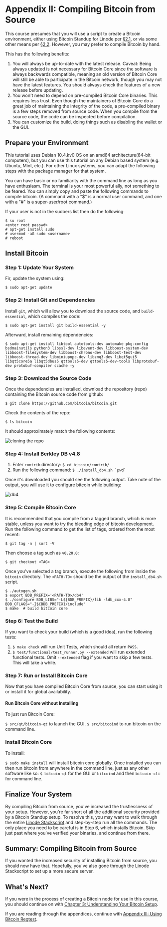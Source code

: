 # Appendix II: Compiling Bitcoin from Source

This course presumes that you will use a script to create a Bitcoin environment, either using Bitcoin Standup for Linode per [§2.1](02_1_Setting_Up_a_Bitcoin-Core_VPS_with_StackScript.md), or via some other means per [§2.2](02_2_Setting_Up_Bitcoin_Core_Other.md). However, you may prefer to compile Bitcoin by hand.

This has the following benefits:

1. You will always be up-to-date with the latest release. Caveat: Being always updated is not necessary for Bitcoin Core since the software is always backwards compatible, meaning an old version of Bitcoin Core will still be able to participate in the Bitcoin network, though you may not have the latest features. You should always check the features of a new release before updating.
2. You won't need to depend on pre-compiled Bitcoin Core binaries. This requires less trust. Even though the maintainers of Bitcoin Core do a great job of maintaining the integrity of the code, a pre-compiled binary is a few steps removed from source code. When you compile from the source code, the code can be inspected before compilation.
3. You can customize the build, doing things such as disabling the wallet or the GUI.

## Prepare your Environment

This tutorial uses Debian 10.4.kv0 OS on an amd64 architecture(64-bit computers), but you can use this tutorial on any Debian based system (e.g. Ubuntu, Mint, etc.). For other Linux systems, you can adapt the following steps with the package manager for that system.

You can have basic or no familiarity with the command line as long as you have enthusiasm. The terminal is your most powerful ally, not something to be feared. You can simply copy and paste the following commands to compile bitcoin. (A command with a "$" is a normal user command, and one with a "#" is a super-user/root command.)

If your user is not in the sudoers list then do the following:

```
$ su root
<enter root passwd>
# apt-get install sudo
# usermod -aG sudo <username>
# reboot
```

## Install Bitcoin

### Step 1: Update Your System

Fir, update the system using:
```
$ sudo apt-get update
```

### Step 2: Install Git and Dependencies

Install `git`, which will allow you to download the source code, and `build-essential`, which compiles the code:
```
$ sudo apt-get install git build-essential -y
```

Afterward, install remaining dependencies:
```
$ sudo apt-get install libtool autotools-dev automake pkg-config bsdmainutils python3 libssl-dev libevent-dev libboost-system-dev libboost-filesystem-dev libboost-chrono-dev libboost-test-dev libboost-thread-dev libminiupnpc-dev libzmq3-dev libqt5gui5 libqt5core5a libqt5dbus5 qttools5-dev qttools5-dev-tools libprotobuf-dev protobuf-compiler ccache -y
```

### Step 3: Download the Source Code

Once the dependencies are installed, download the repository (repo) containing the Bitcoin source code from github:
```
$ git clone https://github.com/bitcoin/bitcoin.git
```
Check the contents of the repo:
```
$ ls bitcoin
````
It should approximately match the following contents:

![cloning the repo](./public/LBftCLI-compiling_bitcoin-git.png)

### Step 4: Install Berkley DB v4.8

1. Enter `contrib` directory: `$ cd bitcoin/contrib/`
2. Run the following command: ```$ ./install_db4.sh `pwd` ```

Once it's downloaded you should see the following output. Take note of the output, you will use it to configure bitcoin while building:

![db4](./public/LBftCLI-compiling_bitcoin-db4.png)

### Step 5: Compile Bitcoin Core

It is recommended that you compile from a tagged branch, which is more stable, unless you want to try the bleeding edge of bitcoin development. Run the following command to get the list of tags, ordered from the most recent:
```
$ git tag -n | sort -V
```
Then choose a tag such as `v0.20.0`:
```
$ git checkout <TAG>
```

Once you've selected a tag branch, execute the following from inside the `bitcoin` directory. The `<PATH-TO>` should be the output of the `install_db4.sh` script.

```
$ ./autogen.sh
$ export BDB_PREFIX='<PATH-TO>/db4'
$ ./configure BDB_LIBS="-L${BDB_PREFIX}/lib -ldb_cxx-4.8" BDB_CFLAGS="-I${BDB_PREFIX}/include"
$ make  # build bitcoin core
```

### Step 6: Test the Build

If you want to check your build (which is a good idea), run the following tests:

1. `$ make check` will run Unit Tests, which should all return `PASS`.
2. `$ test/functional/test_runner.py --extended` will run extended functional tests. Omit `--extended` flag if you want to skip a few tests. This will take a while.

### Step 7: Run or Install Bitcoin Core

Now that you have compiled Bitcoin Core from source, you can start using it or install it for global availability.

#### Run Bitcoin Core without Installing

To just run Bitcoin Core:

`$ src/qt/bitcoin-qt` to launch the GUI.
`$ src/bitcoind` to run bitcoin on the command line.

### Install Bitcoin Core

To install:

`$ sudo make install` will install bitcoin core globally. Once installed you can then run bitcoin from anywhere in the command line, just as any other software like so: `$ bitcoin-qt` for the GUI or `bitcoind` and then `bitcoin-cli` for command line.

## Finalize Your System

By compiling Bitcoin from source, you've increased the trustlessness of your setup. However, you're far short of all the additional security provided by a Bitcoin Standup setup. To resolve this, you may want to walk through the entire [Linode Stackscript](https://github.com/BlockchainCommons/Bitcoin-Standup-Scripts/blob/master/Scripts/LinodeStandUp.sh) and step-by-step run all the commands. The only place you need to be careful is in Step 6, which installs Bitcoin. Skip just past where you've verified your binaries, and continue from there.

## Summary: Compiling Bitcoin from Source

If you wanted the increased security of installing Bitcoin from source, you should now have that. Hopefully, you've also gone through the Linode Stackscript to set up a more secure server.

## What's Next?

If you were in the process of creating a Bitcoin node for use in this course, you should continue on with [Chapter 3: Understanding Your Bitcoin Setup](03_0_Understanding_Your_Bitcoin_Setup.md).

If you are reading through the appendices, continue with [Appendix III: Using Bitcoin Regtest](A3_0_Using_Bitcoin_Regtest.md).

